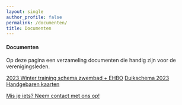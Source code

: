 ```yaml
---
layout: single
author_profile: false
permalink: /documenten/
title: Documenten
---
```


#### Documenten

Op deze pagina een verzameling documenten die handig zijn voor de verenigingsleden.  

[2023 Winter training schema zwembad + EHBO](/assets/docs/2023_WinterSchema_Zwembadschema_Reanimatie_en_ehbo.pdf) 
[Duikschema 2023](/assets/docs/DUIKSTEKKEN_OSV_2023.pdf)  
[Handgebaren kaarten](/assets/docs/kaartjes_handsignalen.pdf)  

[Mis je iets? Neem contact met ons op!](/contact/)
